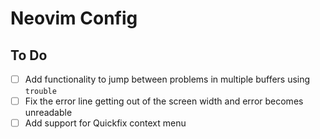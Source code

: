 # Neovim Config

## To Do

- [ ] Add functionality to jump between problems in multiple buffers using `trouble`
- [ ] Fix the error line getting out of the screen width and error becomes unreadable
- [ ] Add support for Quickfix context menu
